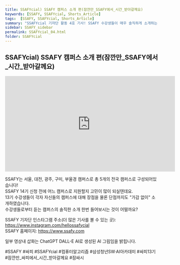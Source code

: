 ```yaml
---
title: SSAFYcial) SSAFY 캠퍼스 소개 편(잠깐만_SSAFY에서_시간_받아갈께요)
keywords: [SSAFY, SSAFYcial, Shorts_Article]
tags:  [SSAFY, SSAFYcial, Shorts_Article]
summary: "SSAFYcial 기자단 활동 4호 기사! SSAFY 수강생들이 매우 솔직하게 소개하는 SSAFY 캠퍼스 소개!"
sidebar: SSAFY_sidebar
permalink: SSAFYcial_04.html
folder: SSAFYcial
---
```


## SSAFYcial) SSAFY 캠퍼스 소개 편(잠깐만_SSAFY에서_시간_받아갈께요)

<iframe width="560" height="315" src="https://www.youtube.com/embed/YLeWgvBUTeg?si=CgXfBX9ndWvgYP2A" title="YouTube video player" frameborder="0" allow="accelerometer; autoplay; clipboard-write; encrypted-media; gyroscope; picture-in-picture; web-share" referrerpolicy="strict-origin-when-cross-origin" allowfullscreen></iframe>  

SSAFY는 서울, 대전, 광주, 구미, 부울경 캠퍼스로 총 5개의 전국 캠퍼스로 구성되어있습니다!  
SSAFY 14기 신청 전에 어느 캠퍼스로 지원할지 고민이 많이 되실텐데요.  
13기 수강생들이 각자 자신들의 캠퍼스에 대해 장점을 물론 단점까지도 "가감 없이" 소개하였습니다.  
수강생들로부터 듣는 캠퍼스의 솔직한 소개 한번 들어보시는 것이 어떨까요?  

SSAFY 기자단 인스타그램 주소(더 많은 기사를 볼 수 있는 곳): https://www.instagram.com/hellossafycial  
SSAFY 홈페이지: https://www.ssafy.com  

일부 영상내 삽화는 ChatGPT DALL-E AI로 생성된 AI 그림임을 밝힙니다.

#SSAFY #싸피 #SSAFYcial #컴퓨터알고리즘 #삼성청년SW·AI아카데미 #싸피13기 #잠깐만_싸피에서_시간_받아갈께요 #잠싸시
